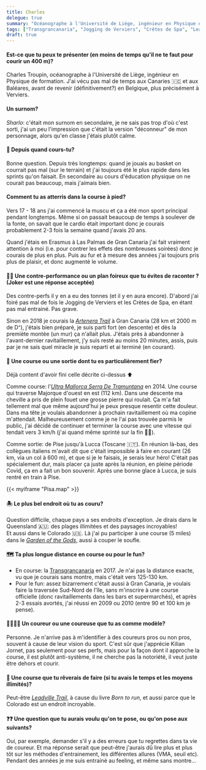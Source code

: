 ```yaml
---
title: Charles
delegue: true
summary: "Océanographe à l'Université de Liège, ingénieur en Physique de formation. J'ai vécu pas mal de temps aux Canaries 🇮🇨 et aux Baléares, avant de revenir (définitivement?) en Belgique, plus précisément à Verviers."
tags: ["Transgrancanaria", "Jogging de Verviers", "Crêtes de Spa", "Leadville", "Ultra Tramuntana"]
draft: true
---
```


#### Est-ce que tu peux te présenter (en moins de temps qu'il ne te faut pour courir un 400 m)?

Charles Troupin, océanographe à l'Université de Liège, ingénieur en Physique de formation. J'ai vécu pas mal de temps aux Canaries 🇮🇨 et aux Baléares, avant de revenir (définitivement?) en Belgique, plus précisément à Verviers.

#### Un surnom?

_Sharlo_: c'était mon surnom en secondaire, je ne sais pas trop d'où c'est sorti, j'ai un peu l'impression que c'était la version "déconneur" de mon personnage, alors qu'en classe j'étais plutôt calme.

#### 📆 Depuis quand cours-tu?

Bonne question. Depuis très longtemps: quand je jouais au basket on courrait pas mal (sur le terrain) et j'ai toujours été le plus rapide dans les sprints qu'on faisait. En secondaire au cours d'éducation physique on ne courait pas beaucoup, mais j'aimais bien.

#### Comment tu as atterris dans la course à pied?

Vers 17 - 18 ans j'ai commencé la muscu et ça a été mon sport principal pendant longtemps. Même si on passait beaucoup de temps à soulever de la fonte, on savait que le cardio était important donc je courais probablement 2-3 fois la semaine quand j'avais 20 ans.

Quand j'étais en Erasmus à Las Palmas de Gran Canaria j'ai fait vraiment attention à moi (i.e. pour contrer les effets des nombreuses soirées) donc je courais de plus en plus. Puis au fur et à mesure des années j'ai toujours pris plus de plaisir, et donc augmenté le volume.

#### 😵‍💫 Une contre-performance ou un plan foireux que tu évites de raconter ? (Joker est une réponse acceptée)

Des contre-perfs il y en a eu des tonnes (et il y en aura encore). D'abord j'ai foiré pas mal de fois le Jogging de Verviers et les Crètes de Spa, en étant pas mal entrainé. Pas grave.

Sinon en 2018 je courais la [_Artenera Trail_](http://www.artenaratrail.com/trail/) à Gran Canaria (28 km et 2000 m de D⁺), j'étais bien préparé, je suis parti fort (en descente) et dès la premiète montée (un mur) ça n'allait plus. J'étais près à abandonner à l'avant-dernier ravitaillement, j'y suis resté au moins 20 minutes, assis, puis par je ne sais quel miracle je suis reparti et ai terminé (en courant). 

#### 🏅 Une course ou une sortie dont tu es particulièrement fier?

Déjà content d'avoir fini celle décrite ci-dessus ⬆️

Comme course: l'[_Ultra Mallorca Serra De Tramuntana_](https://itra.run/Races/RaceDetails/Ultra.Mallorca.Serra.De.Tramuntana.Ultra.Mallorca/2014/7602) en 2014. Une course qui traverse Majorque d'ouest en est (112 km). Dans une descente ma cheville a pris de plein fouet une grosse pierre qui roulait. Ça m'a fait tellement mal que même aujourd'hui je peux presque resentir cette douleur. Dans ma tête je voulais abandonner à prochain ravitaillement où ma copine m'attendait. Malheureusement comme je ne l'ai pas trouvée parmis le public, j'ai décidé de continuer et terminer la course avec une vitesse qui tendait vers 3 km/h (j'ai quand même sprinté sur la fin 🤦‍♂️).

Comme sortie: de Pise jusqu'à Lucca (Toscane 🇮🇹). En réunion là-bas, des collègues italiens m'avait dit que c'était impossible à faire en courant (26 km, via un col à 600 m), et que si je le faisais, je serais leur héro! C'était pas spécialement dur, mais placer ça juste après la réunion, en pleine période Covid, ça en a fait un bon souvenir. Après une bonne glace à Lucca, je suis rentré en train à Pise.

{{< myiframe "Pisa.map" >}}

#### 🏝️ Le plus bel endroit où tu as couru?

Question difficile, chaque pays a ses endroits d'exception. Je dirais dans le Queensland 🇦🇺: des plages illimitées et des paysages incroyables!     
Et aussi dans le Colorado 🇺🇸. Là j'ai pu participer à une course (5 miles) dans le [_Garden of the Gods_](https://gardenofgods.com/), aussi à couper le soufle.

#### 🗺️ Ta plus longue distance en course ou pour le fun?

- En course: la [Transgrancanaria](https://transgrancanaria.net/) en 2017. Je n'ai pas la distance exacte, vu que je courais sans montre, mais c'était vers 125-130 km.
- Pour le fun: assez bizarrement c'était aussi à Gran Canaria, je voulais faire la traversée Sud-Nord de l'île, sans m'inscrire à une course officielle (donc ravitaillements dans les bars et supermarchés), et après 2-3 essais avortés, j'ai réussi en 2009 ou 2010 (entre 90 et 100 km je pense).

#### 🏃‍♂️🏃‍♀️ Un coureur ou une coureuse que tu as comme modèle?

Personne. Je n'arrive pas à m'identifier à des coureurs pros ou non pros, souvent à cause de leur vision du sport. C'est sûr que j'apprécie Kilian Jornet, pas seulement pour ses perfs, mais pour la façon dont il approche la course, il est plutôt anti-système, il ne cherche pas la notoriété, il veut juste être dehors et courir.

#### 🏁 Une course que tu rêverais de faire (si tu avais le temps et les moyens illimités)?

Peut-être [_Leadville Trail_](https://www.leadvilleraceseries.com/run/leadvilletrail100run-2/), à cause du livre _Born to run_, et aussi parce que le Colorado est un endroit incroyable. 

#### ❓❓ Une question que tu aurais voulu qu'on te pose, ou qu'on pose aux suivants?

Oui, par exemple, demander s'il y a des erreurs que tu regrettes dans ta vie de coureur. Et ma réponse serait que peut-être j'aurais dû lire plus et plus tôt sur les méthodes d'entrainement, les différentes allures (VMA, seuil etc). Pendant des années je me suis entrainé au feeling, et même sans montre...